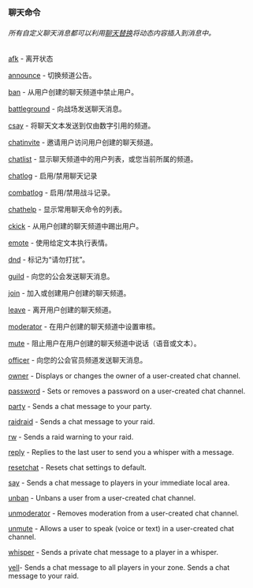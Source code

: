 ### 聊天命令

###### 所有自定义聊天消息都可以利用[聊天替换](https://wow.gamepedia.com/Chat_substitutions)将动态内容插入到消息中。

[afk](https://wow.gamepedia.com/MACRO_afk) - 离开状态

[announce](https://wow.gamepedia.com/MACRO_announce) - 切换频道公告。

[ban](https://wow.gamepedia.com/MACRO_ban) - 从用户创建的聊天频道中禁止用户。

[battleground](https://wow.gamepedia.com/MACRO_battleground) - 向战场发送聊天消息。

[csay](https://wow.gamepedia.com/MACRO_csay) - 将聊天文本发送到仅由数字引用的频道。

[chatinvite](https://wow.gamepedia.com/MACRO_chatinvite) - 邀请用户访问用户创建的聊天频道。

[chatlist](https://wow.gamepedia.com/MACRO_chatlist) - 显示聊天频道中的用户列表，或您当前所属的频道。

[chatlog](https://wow.gamepedia.com/MACRO_chatlog) - 启用/禁用聊天记录

[combatlog](https://wow.gamepedia.com/MACRO_combatlog) - 启用/禁用战斗记录。

[chathelp](https://wow.gamepedia.com/MACRO_chathelp) - 显示常用聊天命令的列表。

[ckick](https://wow.gamepedia.com/MACRO_ckick) - 从用户创建的聊天频道中踢出用户。

[emote](https://wow.gamepedia.com/MACRO_emote) - 使用给定文本执行表情。

[dnd](https://wow.gamepedia.com/MACRO_dnd) - 标记为“请勿打扰”。

[guild](https://wow.gamepedia.com/MACRO_guild) - 向您的公会发送聊天消息。

[join](https://wow.gamepedia.com/MACRO_join) - 加入或创建用户创建的聊天频道。

[leave](https://wow.gamepedia.com/MACRO_leave) - 离开用户创建的聊天频道。

[moderator](https://wow.gamepedia.com/MACRO_moderator) - 在用户创建的聊天频道中设置审核。

[mute](https://wow.gamepedia.com/MACRO_mute) - 阻止用户在用户创建的聊天频道中说话（语音或文本）。

[officer](https://wow.gamepedia.com/MACRO_officer) - 向您的公会官员频道发送聊天消息。

[owner](https://wow.gamepedia.com/MACRO_owner) - Displays or changes the owner of a user-created chat channel.

[password](https://wow.gamepedia.com/MACRO_password) - Sets or removes a password on a user-created chat channel.

[party](https://wow.gamepedia.com/MACRO_party) - Sends a chat message to your party.

[raid](https://wow.gamepedia.com/MACRO_raid)[raid](https://wow.gamepedia.com/MACRO_raid) - Sends a chat message to your raid.

[rw](https://wow.gamepedia.com/MACRO_rw) - Sends a raid warning to your raid.

[reply](https://wow.gamepedia.com/MACRO_reply) - Replies to the last user to send you a whisper with a message.

[resetchat](https://wow.gamepedia.com/MACRO_resetchat) - Resets chat settings to default.

[say](https://wow.gamepedia.com/MACRO_say) - Sends a chat message to players in your immediate local area.

[unban](https://wow.gamepedia.com/MACRO_unban) - Unbans a user from a user-created chat channel.

[unmoderator](https://wow.gamepedia.com/MACRO_unmoderator) - Removes moderation from a user-created chat channel.

[unmute](https://wow.gamepedia.com/MACRO_unmute) - Allows a user to speak \(voice or text\) in a user-created chat channel.

[whisper](https://wow.gamepedia.com/MACRO_tell) - Sends a private chat message to a player in a whisper.

[yell](https://wow.gamepedia.com/MACRO_yell)- Sends a chat message to all players in your zone. Sends a chat message to your raid.

